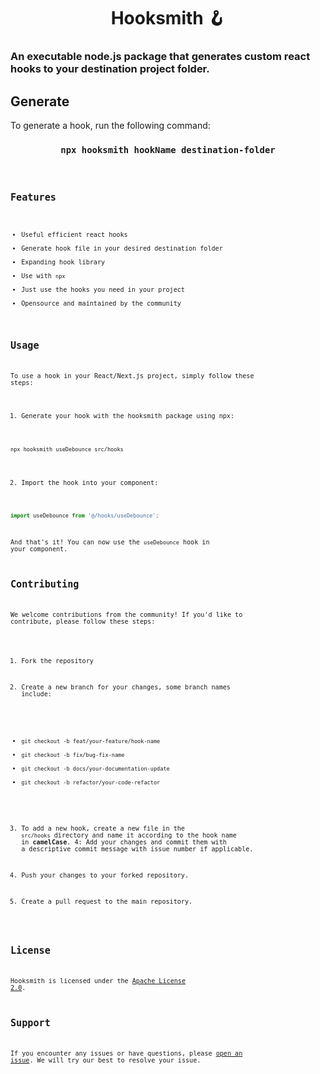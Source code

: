 
<h1 align="center">
  <strong>Hooksmith 🪝</strong>
</h1>

### An executable node.js package that generates custom react hooks to your destination project folder.

## Generate
To generate a hook, run the following command:

<h3 align="center"><code>npx hooksmith hookName destination-folder<code></h3>

## Features

- Useful efficient react hooks
- Generate hook file in your desired destination folder
- Expanding hook library
- Use with `npx`
- Just use the hooks you need in your project
- Opensource and maintained by the community

## Usage
To use a hook in your React/Next.js project, simply follow these steps:

1. Generate your hook with the hooksmith package using npx:
```bash
npx hooksmith useDebounce src/hooks
```
2. Import the hook into your component:
```javascript
import useDebounce from '@/hooks/useDebounce';
```

And that's it! You can now use the `useDebounce` hook in your component.

## Contributing

We welcome contributions from the community! If you'd like to contribute, please follow these steps:
1. Fork the repository

2. Create a new branch for your changes, some branch names include:
 - `git checkout -b feat/your-feature/hook-name`
 - `git checkout -b fix/bug-fix-name`
 - `git checkout -b docs/your-documentation-update`
 - `git checkout -b refactor/your-code-refactor`

3. To add a new hook, create a new file in the `src/hooks` directory and name it according to the hook name in **camelCase**.
4: Add your changes and commit them with a descriptive commit message with issue number if applicable.

5. Push your changes to your forked repository.

6. Create a pull request to the main repository.

## License

 Hooksmith is licensed under the [Apache License 2.0](LICENSE).

## Support

If you encounter any issues or have questions, please [open an issue](https://github.com/IrfanKhan66/hooksmith/issues). We will try our best to resolve your issue.

